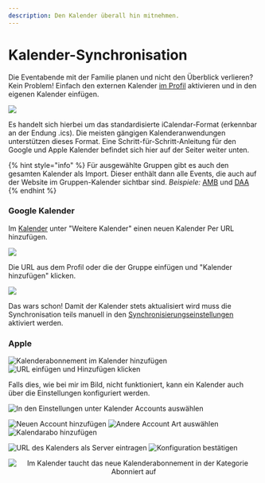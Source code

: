```yaml
---
description: Den Kalender überall hin mitnehmen.
---
```


# Kalender-Synchronisation

Die Eventabende mit der Familie planen und nicht den Überblick verlieren? Kein Problem! Einfach den externen Kalender [im Profil](https://slotbot.de/profile/me) aktivieren und in den eigenen Kalender einfügen.

![](../.gitbook/assets/Slotbot-External-Calendar.png)

Es handelt sich hierbei um das standardisierte iCalendar-Format (erkennbar an der Endung .ics). Die meisten gängigen Kalenderanwendungen unterstützen dieses Format. Eine Schritt-für-Schritt-Anleitung für den Google und Apple Kalender befindet sich hier auf der Seiter weiter unten.

{% hint style="info" %}
Für ausgewählte Gruppen gibt es auch den gesamten Kalender als Import. Dieser enthält dann alle Events, die auch auf der Website im Gruppen-Kalender sichtbar sind. _Beispiele:_ [AMB](https://armamachtbock.de/calendar/AMB) und [DAA](https://events.deutsche-arma-allianz.de/calendar/DAA)
{% endhint %}

### Google Kalender

Im [Kalender](https://calendar.google.com) unter "Weitere Kalender" einen neuen Kalender Per URL hinzufügen.

![](../.gitbook/assets/Slotbot-GoogleCalendar-Create1.png)

Die URL aus dem Profil oder die der Gruppe einfügen und "Kalender hinzufügen" klicken.

![](../.gitbook/assets/Slotbot-GoogleCalendar-Create2.png)

Das wars schon! Damit der Kalender stets aktualisiert wird muss die Synchronisation teils manuell in den [Synchronisierungseinstellungen](https://calendar.google.com/calendar/syncselect) aktiviert werden.

### Apple

![Kalenderabonnement im Kalender hinzufügen](../.gitbook/assets/Slotbot-AppleCalendar-Create1.PNG) ![URL einfügen und Hinzufügen klicken](../.gitbook/assets/Slotbot-AppleCalendar-Create2.PNG)

Falls dies, wie bei mir im Bild, nicht funktioniert, kann ein Kalender auch über die Einstellungen konfiguriert werden.

![In den Einstellungen unter Kalender Accounts auswählen](../.gitbook/assets/Slotbot-AppleCalendar-Create3.PNG)

![Neuen Account hinzufügen](../.gitbook/assets/Slotbot-AppleCalendar-Create4.PNG) ![Andere Account Art auswählen](../.gitbook/assets/Slotbot-AppleCalendar-Create5.PNG) ![Kalendarabo hinzufügen](../.gitbook/assets/Slotbot-AppleCalendar-Create6.PNG)

![URL des Kalenders als Server eintragen](../.gitbook/assets/Slotbot-AppleCalendar-Create7.PNG) ![Konfiguration bestätigen](../.gitbook/assets/Slotbot-AppleCalendar-Create8.PNG)

<div align="center">

<img src="../.gitbook/assets/Slotbot-AppleCalendar-Create9.PNG" alt="Im Kalender taucht das neue Kalenderabonnement in der Kategorie Abonniert auf">

</div>
